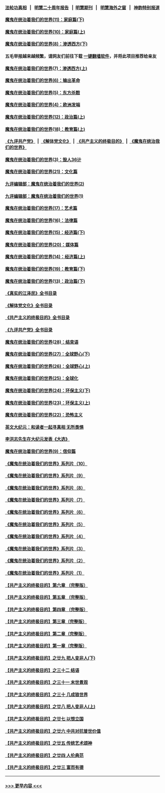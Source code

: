 #### [法轮功真相](https://github.com/gfw-breaker/truth/blob/master/README.md?t=0) &nbsp;&nbsp;|&nbsp;&nbsp; [明慧二十周年报告](https://github.com/gfw-breaker/mh-reports/blob/master/README.md?t=0) &nbsp;&nbsp;|&nbsp;&nbsp;[明慧期刊](https://github.com/gfw-breaker/mh-qikan) &nbsp;&nbsp;|&nbsp;&nbsp; [明慧海外之窗](https://github.com/gfw-breaker/mh-news/blob/master/README.md?t=0) &nbsp;&nbsp;|&nbsp;&nbsp; [神韵特别报道](https://github.com/gfw-breaker/mh-news/blob/master/shenyun.md?t=0)
#### [魔鬼在统治着我们的世界(11)：家庭篇(下)](../pages/nsc422/n10440961.md?t=12111401) 
#### [魔鬼在统治着我们的世界(10)：家庭篇(上)](../pages/nsc422/n10435448.md?t=12111401) 
#### [魔鬼在统治着我们的世界(8)：渗透西方(下)](../pages/nsc422/n10429603.md?t=12111401) 
#### 五毛举报越来越频繁，请网友们前往下载 [一键翻墙软件](https://github.com/gfw-breaker/ssr-accounts)，并将此项目推荐给亲友
#### [魔鬼在统治着我们的世界(7)：渗透西方(上)](../pages/nsc422/n10426013.md?t=12111401) 
#### [魔鬼在统治着我们的世界(6)：输出革命](../pages/nsc422/n10421536.md?t=12111401) 
#### [魔鬼在统治着我们的世界(5)：东方杀戮](../pages/nsc422/n10417707.md?t=12111401) 
#### [魔鬼在统治着我们的世界(4)：欧洲发端](../pages/nsc422/n10414890.md?t=12111401) 
#### [魔鬼在统治着我们的世界(12)：政治篇(上)](../pages/nsc422/n10444576.md?t=12111401) 
#### [魔鬼在统治着我们的世界(18)：教育篇(上)](../pages/nsc422/n10526970.md?t=12111401) 
#### [《九评共产党》](https://github.com/begood0513/9ping.md/blob/master/README.md) &nbsp;|&nbsp; [《解体党文化》](../../../../jtdwh.md/blob/master/README.md)  &nbsp;|&nbsp; [《共产主义的终极目的》](../../../../gczydzjmd.md/blob/master/README.md) &nbsp;|&nbsp; [《魔鬼在统治我们的世界》](../../../../mgztzwmdsj.md/blob/master/README.md) 
#### [魔鬼在统治着我们的世界(3)：毁人36计](../pages/nsc422/n10411583.md?t=12111401) 
#### [魔鬼在统治着我们的世界(21)：文化篇](../pages/nsc422/n10597706.md?t=12111401) 
#### [九评编辑部：魔鬼在统治着我们的世界(2)](../pages/nsc422/n10410036.md?t=12111401) 
#### [九评编辑部：魔鬼在统治着我们的世界(1)](../pages/nsc422/n10406825.md?t=12111401) 
#### [魔鬼在统治着我们的世界(17)：艺术篇](../pages/nsc422/n10499093.md?t=12111401) 
#### [魔鬼在统治着我们的世界(16)：法律篇](../pages/nsc422/n10485969.md?t=12111401) 
#### [魔鬼在统治着我们的世界(15)：经济篇(下)](../pages/nsc422/n10469975.md?t=12111401) 
#### [魔鬼在统治着我们的世界(20)：媒体篇](../pages/nsc422/n10586579.md?t=12111401) 
#### [魔鬼在统治着我们的世界(14)：经济篇(上)](../pages/nsc422/n10457370.md?t=12111401) 
#### [魔鬼在统治着我们的世界(19)：教育篇(下)](../pages/nsc422/n10564808.md?t=12111401) 
#### [魔鬼在统治着我们的世界(13)：政治篇(下)](../pages/nsc422/n10448270.md?t=12111401) 
#### [《真实的江泽民》全书目录](../pages/nsc422/n13721399.md?t=12111401) 
#### [《解体党文化》全书目录](../pages/nsc422/n13721157.md?t=12111401) 
#### [《共产主义的终极目的》全书目录](../pages/nsc422/n13721048.md?t=12111401) 
#### [《九评共产党》全书目录](../pages/nsc422/n13708085.md?t=12111401) 
#### [魔鬼在统治着我们的世界(28)：结束语](../pages/nsc422/n10936246.md?t=12111401) 
#### [魔鬼在统治着我们的世界(27)：全球野心(下)](../pages/nsc422/n10928319.md?t=12111401) 
#### [魔鬼在统治着我们的世界(26)：全球野心(上)](../pages/nsc422/n10900318.md?t=12111401) 
#### [魔鬼在统治着我们的世界(25)：全球化](../pages/nsc422/n10788205.md?t=12111401) 
#### [魔鬼在统治着我们的世界(24)：环保主义(下)](../pages/nsc422/n10695307.md?t=12111401) 
#### [魔鬼在统治着我们的世界(23)：环保主义(上)](../pages/nsc422/n10688613.md?t=12111401) 
#### [魔鬼在统治着我们的世界(22)：恐怖主义](../pages/nsc422/n10614727.md?t=12111401) 
#### [英文大纪元：和读者一起寻真相 无所畏惧](../pages/nsc422/n12542027.md?t=12111401) 
#### [李洪志先生在大纪元发表《大选》](../pages/nsc422/n12534746.md?t=12111401) 
#### [魔鬼在统治着我们的世界(9)：信仰篇](../pages/nsc422/n10432159.md?t=12111401) 
#### [《魔鬼在统治着我们的世界》系列片（10）](../pages/nsc422/n12292670.md?t=12111401) 
#### [《魔鬼在统治着我们的世界》系列片（9）](../pages/nsc422/n12290859.md?t=12111401) 
#### [《魔鬼在统治着我们的世界》系列片（8）](../pages/nsc422/n12287445.md?t=12111401) 
#### [《魔鬼在统治着我们的世界》系列片（7）](../pages/nsc422/n12283425.md?t=12111401) 
#### [《魔鬼在统治着我们的世界》系列片（6）](../pages/nsc422/n12282314.md?t=12111401) 
#### [《魔鬼在统治着我们的世界》系列片（5）](../pages/nsc422/n12281419.md?t=12111401) 
#### [《魔鬼在统治着我们的世界》系列片（4）](../pages/nsc422/n12274024.md?t=12111401) 
#### [《魔鬼在统治着我们的世界》系列片（3）](../pages/nsc422/n12271322.md?t=12111401) 
#### [《魔鬼在统治着我们的世界》系列片（2）](../pages/nsc422/n12269049.md?t=12111401) 
#### [《魔鬼在统治着我们的世界》系列片（1）](../pages/nsc422/n12267575.md?t=12111401) 
#### [【共产主义的终极目的】第六章 （完整版）](../pages/nsc422/n11428913.md?t=12111401) 
#### [【共产主义的终极目的】第五章 （完整版）](../pages/nsc422/n11428912.md?t=12111401) 
#### [【共产主义的终极目的】第四章 （完整版）](../pages/nsc422/n11428907.md?t=12111401) 
#### [【共产主义的终极目的】第三章（完整版）](../pages/nsc422/n11428848.md?t=12111401) 
#### [【共产主义的终极目的】第二章（完整版）](../pages/nsc422/n11428831.md?t=12111401) 
#### [【共产主义的终极目的】第一章（完整版）](../pages/nsc422/n11417651.md?t=12111401) 
#### [【共产主义的终极目的】之廿九 把人变非人(下)](../pages/nsc422/n11344140.md?t=12111401) 
#### [【共产主义的终极目的】之三十二 结语](../pages/nsc422/n11360535.md?t=12111401) 
#### [【共产主义的终极目的】之三十一 末世景观](../pages/nsc422/n11351129.md?t=12111401) 
#### [【共产主义的终极目的】之三十 几成狼世界](../pages/nsc422/n11348280.md?t=12111401) 
#### [【共产主义的终极目的】之廿八 把人变非人(上)](../pages/nsc422/n11340492.md?t=12111401) 
#### [【共产主义的终极目的】之廿七 以恨立国](../pages/nsc422/n11336944.md?t=12111401) 
#### [【共产主义的终极目的】之廿六 中共对抗普世价值](../pages/nsc422/n11324785.md?t=12111401) 
#### [【共产主义的终极目的】之廿五 传统艺术颂神](../pages/nsc422/n11296396.md?t=12111401) 
#### [【共产主义的终极目的】之廿四 人伦典范](../pages/nsc422/n11296397.md?t=12111401) 
#### [【共产主义的终极目的】之廿三 富而有德](../pages/nsc422/n11283598.md?t=12111401) 

----
#### [ >>> 更早内容 <<< ](../indexes/nsc422-earlier.md)
